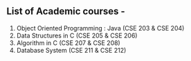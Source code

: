 ## List of Academic courses - 
1. Object Oriented Programming : Java (CSE 203 & CSE 204)
1. Data Structures in C (CSE 205 & CSE 206)  
2. Algorithm in C (CSE 207 & CSE 208)  
3. Database System (CSE 211 & CSE 212)